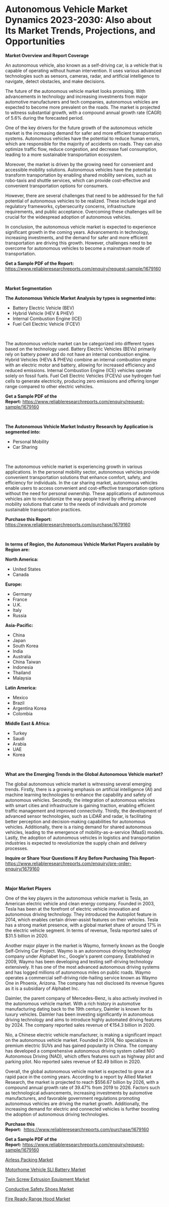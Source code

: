 <p><h1>Autonomous Vehicle Market Dynamics 2023-2030: Also about Its Market Trends, Projections, and Opportunities</h1></p><p><strong>Market Overview and Report Coverage</strong></p>
<p><p>An autonomous vehicle, also known as a self-driving car, is a vehicle that is capable of operating without human intervention. It uses various advanced technologies such as sensors, cameras, radar, and artificial intelligence to navigate, detect obstacles, and make decisions.</p><p>The future of the autonomous vehicle market looks promising. With advancements in technology and increasing investments from major automotive manufacturers and tech companies, autonomous vehicles are expected to become more prevalent on the roads. The market is projected to witness substantial growth, with a compound annual growth rate (CAGR) of 5.6% during the forecasted period.</p><p>One of the key drivers for the future growth of the autonomous vehicle market is the increasing demand for safer and more efficient transportation systems. Autonomous vehicles have the potential to reduce human errors, which are responsible for the majority of accidents on roads. They can also optimize traffic flow, reduce congestion, and decrease fuel consumption, leading to a more sustainable transportation ecosystem.</p><p>Moreover, the market is driven by the growing need for convenient and accessible mobility solutions. Autonomous vehicles have the potential to transform transportation by enabling shared mobility services, such as robo-taxis and shuttle services, which can provide cost-effective and convenient transportation options for consumers.</p><p>However, there are several challenges that need to be addressed for the full potential of autonomous vehicles to be realized. These include legal and regulatory frameworks, cybersecurity concerns, infrastructure requirements, and public acceptance. Overcoming these challenges will be crucial for the widespread adoption of autonomous vehicles.</p><p>In conclusion, the autonomous vehicle market is expected to experience significant growth in the coming years. Advancements in technology, increasing investments, and the demand for safer and more efficient transportation are driving this growth. However, challenges need to be overcome for autonomous vehicles to become a mainstream mode of transportation.</p></p>
<p><strong>Get a Sample PDF of the Report:</strong> <a href="https://www.reliableresearchreports.com/enquiry/request-sample/1679160">https://www.reliableresearchreports.com/enquiry/request-sample/1679160</a></p>
<p>&nbsp;</p>
<p><strong>Market Segmentation</strong></p>
<p><strong>The Autonomous Vehicle Market Analysis by types is segmented into:</strong></p>
<p><ul><li>Battery Electric Vehicle (BEV)</li><li>Hybrid Vehicle (HEV & PHEV)</li><li>Internal Combustion Engine (ICE)</li><li>Fuel Cell Electric Vehicle (FCEV)</li></ul></p>
<p>&nbsp;</p>
<p><p>The autonomous vehicle market can be categorized into different types based on the technology used. Battery Electric Vehicles (BEVs) primarily rely on battery power and do not have an internal combustion engine. Hybrid Vehicles (HEVs & PHEVs) combine an internal combustion engine with an electric motor and battery, allowing for increased efficiency and reduced emissions. Internal Combustion Engine (ICE) vehicles operate solely on fossil fuels. Fuel Cell Electric Vehicles (FCEVs) use hydrogen fuel cells to generate electricity, producing zero emissions and offering longer range compared to other electric vehicles.</p></p>
<p><strong>Get a Sample PDF of the Report:</strong>&nbsp;<a href="https://www.reliableresearchreports.com/enquiry/request-sample/1679160">https://www.reliableresearchreports.com/enquiry/request-sample/1679160</a></p>
<p>&nbsp;</p>
<p><strong>The Autonomous Vehicle Market Industry Research by Application is segmented into:</strong></p>
<p><ul><li>Personal Mobility</li><li>Car Sharing</li></ul></p>
<p>&nbsp;</p>
<p><p>The autonomous vehicle market is experiencing growth in various applications. In the personal mobility sector, autonomous vehicles provide convenient transportation solutions that enhance comfort, safety, and efficiency for individuals. In the car sharing market, autonomous vehicles enable users to access convenient and cost-effective transportation options without the need for personal ownership. These applications of autonomous vehicles aim to revolutionize the way people travel by offering advanced mobility solutions that cater to the needs of individuals and promote sustainable transportation practices.</p></p>
<p><strong>Purchase this Report:</strong>&nbsp; <a href="https://www.reliableresearchreports.com/purchase/1679160">https://www.reliableresearchreports.com/purchase/1679160</a></p>
<p>&nbsp;</p>
<p><strong>In terms of Region, the Autonomous Vehicle Market Players available by Region are:</strong></p>
<p>
    <p> <strong> North America: </strong>
        <ul>
            <li>United States</li>
            <li>Canada</li>
        </ul>
        </p> 
    <p> <strong> Europe: </strong>
        <ul>
            <li>Germany</li>
            <li>France</li>
            <li>U.K.</li>
            <li>Italy</li>
            <li>Russia</li>
        </ul>
        </p> 
    <p> <strong> Asia-Pacific: </strong>
        <ul>
            <li>China</li>
            <li>Japan</li>
            <li>South Korea</li>
            <li>India</li>
            <li>Australia</li>
            <li>China Taiwan</li>
            <li>Indonesia</li>
            <li>Thailand</li>
            <li>Malaysia</li>
        </ul>
        </p> 
    <p> <strong> Latin America: </strong>
        <ul>
            <li>Mexico</li>
            <li>Brazil</li>
            <li>Argentina Korea</li>
            <li>Colombia</li>
        </ul>
        </p> 
    <p> <strong> Middle East & Africa: </strong>
        <ul>
            <li>Turkey</li>
            <li>Saudi</li>
            <li>Arabia</li>
            <li>UAE</li>
            <li>Korea</li>
        </ul>
    </p>
    </p>
<p>&nbsp;</p>
<p><strong>What are the Emerging Trends in the Global Autonomous Vehicle market?</strong></p>
<p><p>The global autonomous vehicle market is witnessing several emerging trends. Firstly, there is a growing emphasis on artificial intelligence (AI) and machine learning technologies to enhance the capability and safety of autonomous vehicles. Secondly, the integration of autonomous vehicles with smart cities and infrastructure is gaining traction, enabling efficient traffic management and improved connectivity. Thirdly, the development of advanced sensor technologies, such as LiDAR and radar, is facilitating better perception and decision-making capabilities for autonomous vehicles. Additionally, there is a rising demand for shared autonomous vehicles, leading to the emergence of mobility-as-a-service (MaaS) models. Lastly, the adoption of autonomous vehicles in logistics and transportation industries is expected to revolutionize the supply chain and delivery processes.</p></p>
<p><strong>Inquire or Share Your Questions If Any Before Purchasing This Report</strong>- <a href="https://www.reliableresearchreports.com/enquiry/pre-order-enquiry/1679160">https://www.reliableresearchreports.com/enquiry/pre-order-enquiry/1679160</a></p>
<p>&nbsp;</p>
<p><strong>Major Market Players</strong></p>
<p><p>One of the key players in the autonomous vehicle market is Tesla, an American electric vehicle and clean energy company. Founded in 2003, Tesla has been at the forefront of electric vehicle innovation and autonomous driving technology. They introduced the Autopilot feature in 2014, which enables certain driver-assist features on their vehicles. Tesla has a strong market presence, with a global market share of around 17% in the electric vehicle segment. In terms of revenue, Tesla reported sales of $31.5 billion in 2020.</p><p>Another major player in the market is Waymo, formerly known as the Google Self-Driving Car Project. Waymo is an autonomous driving technology company under Alphabet Inc., Google's parent company. Established in 2009, Waymo has been developing and testing self-driving technology extensively. It has one of the most advanced autonomous driving systems and has logged millions of autonomous miles on public roads. Waymo operates a commercial self-driving ride-hailing service known as Waymo One in Phoenix, Arizona. The company has not disclosed its revenue figures as it is a subsidiary of Alphabet Inc.</p><p>Daimler, the parent company of Mercedes-Benz, is also actively involved in the autonomous vehicle market. With a rich history in automotive manufacturing dating back to the 19th century, Daimler is known for its luxury vehicles. Daimler has been investing significantly in autonomous driving technology and aims to introduce highly automated driving features by 2024. The company reported sales revenue of €154.3 billion in 2020.</p><p>Nio, a Chinese electric vehicle manufacturer, is making a significant impact on the autonomous vehicle market. Founded in 2014, Nio specializes in premium electric SUVs and has gained popularity in China. The company has developed a comprehensive autonomous driving system called NIO Autonomous Driving (NAD), which offers features such as highway pilot and parking pilot. Nio reported sales revenue of $2.49 billion in 2020.</p><p>Overall, the global autonomous vehicle market is expected to grow at a rapid pace in the coming years. According to a report by Allied Market Research, the market is projected to reach $556.67 billion by 2026, with a compound annual growth rate of 39.47% from 2019 to 2026. Factors such as technological advancements, increasing investments by automotive manufacturers, and favorable government regulations promoting autonomous vehicles are driving the market growth. Additionally, the increasing demand for electric and connected vehicles is further boosting the adoption of autonomous driving technologies.</p></p>
<p><strong>Purchase this Report:</strong>&nbsp;&nbsp;<a href="https://www.reliableresearchreports.com/purchase/1679160">https://www.reliableresearchreports.com/purchase/1679160</a></p>
<p></p>
<p><strong>Get a Sample PDF of the Report:</strong>&nbsp;<a href="https://www.reliableresearchreports.com/enquiry/request-sample/1679160">https://www.reliableresearchreports.com/enquiry/request-sample/1679160</a></p>
<p><p><a href="https://www.linkedin.com/pulse/airless-packing-market-challenges-opportunities-growth/">Airless Packing Market</a></p><p><a href="https://github.com/lbird53714/Market-Research-Report-List-1/blob/main/motorhome-vehicle-sli-battery-market.md">Motorhome Vehicle SLI Battery Market</a></p><p><a href="https://www.linkedin.com/pulse/twin-screw-extrusion-equipment-market-size-share-global-analysis/">Twin Screw Extrusion Equipment Market</a></p><p><a href="https://medium.com/@mikemonahan1944/conductive-safety-shoes-market-size-growth-forecast-2023-2030-8e8e3aa3ea44">Conductive Safety Shoes Market</a></p><p><a href="https://medium.com/@elianehilll2023/fire-ready-range-hood-market-size-growth-forecast-2023-2030-b148d73fb4ac">Fire Ready Range Hood Market</a></p></p>
